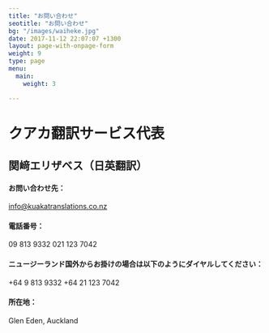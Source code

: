 ```yaml
---
title: "お問い合わせ"
seotitle: "お問い合わせ"
bg: "/images/waiheke.jpg"
date: 2017-11-12 22:07:07 +1300
layout: page-with-onpage-form
weight: 9
type: page
menu:
  main:
    weight: 3

---
```

# クアカ翻訳サービス代表

## 関﨑エリザベス（日英翻訳）

#### お問い合わせ先：

[info@kuakatranslations.co.nz](mailto:info@kuakatranslations.co.nz)

#### 電話番号：

09 813 9332
021 123 7042

#### ニュージーランド国外からお掛けの場合は以下のようにダイヤルしてください：

\+64 9 813 9332
\+64 21 123 7042

#### 所在地：

Glen Eden, Auckland